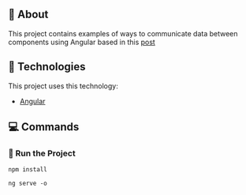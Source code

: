## :page_facing_up: About
This project contains examples of ways to communicate data between components using Angular based in this <a href="https://fireship.io/lessons/sharing-data-between-angular-components-four-methods/" target="_blank">post</a>

## :rocket: Technologies
This project uses this technology:
- [Angular](https://angular.io/)

## :computer: Commands 

### :memo: Run the Project
```npm
npm install
```
```npm
ng serve -o
```
